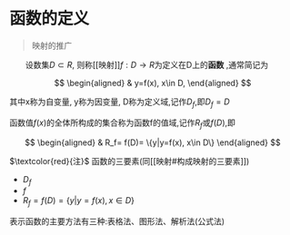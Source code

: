 # 函数的定义

> 映射的推广

&emsp;&emsp;设数集$D\subset R$, 则称[[映射]]$f:D\to R$为定义在D上的**函数** ,通常简记为

$$
\begin{aligned}
	& y=f(x), x\in D,
\end{aligned}
$$

其中x称为自变量, y称为因变量, D称为定义域,记作$D_f$,即$D_f=D$

函数值$f(x)$的全体所构成的集合称为函数f的值域,记作$R_f$或$f(D)$,即

$$
\begin{aligned}
	& R_f= f(D)= \{y|y=f(x), x\in D\}
\end{aligned}
$$

$\textcolor{red}{注}$ 函数的三要素(同[[映射#构成映射的三要素]])

- $D_f$
- $f$
- $R_f= f(D)= \{y|y=f(x), x\in D\}$

表示函数的主要方法有三种:表格法、图形法、解析法(公式法)

